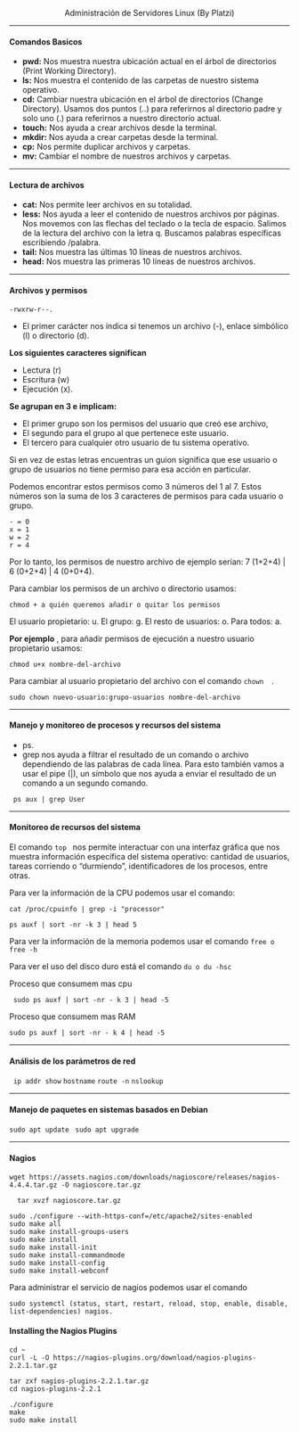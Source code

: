 <p align="center"> Administración de Servidores Linux (By Platzi) </p>

----
#### Comandos Basicos 
- **pwd:** Nos muestra nuestra ubicación actual en el árbol de directorios (Print Working Directory).
- **ls:** Nos muestra el contenido de las carpetas de nuestro sistema operativo. 
- **cd:** Cambiar nuestra ubicación en el árbol de directorios (Change Directory). Usamos dos puntos (..) para referirnos al directorio padre y solo uno (.) para referirnos a nuestro directorio actual.
- **touch:** Nos ayuda a crear archivos desde la terminal.
- **mkdir:** Nos ayuda a crear carpetas desde la terminal.
- **cp:** Nos permite duplicar archivos y carpetas.
- **mv:** Cambiar el nombre de nuestros archivos y carpetas.
----
#### Lectura de archivos
- **cat:** Nos permite leer archivos en su totalidad.
- **less:** Nos ayuda a leer el contenido de nuestros archivos por páginas. Nos movemos con las flechas del teclado o la tecla de espacio. Salimos de la lectura del archivo con la letra q. Buscamos palabras específicas escribiendo /palabra.
- **tail:** Nos muestra las últimas 10 líneas de nuestros archivos.
- **head:** Nos muestra las primeras 10 líneas de nuestros archivos.
----
#### Archivos y permisos

``` -rwxrw-r--. ```

- El primer carácter nos indica si tenemos un archivo (-), enlace simbólico (l) o directorio (d).

**Los siguientes caracteres significan**

- Lectura (r)
- Escritura (w)
- Ejecución (x).

**Se agrupan en 3 e implicam:** 
- El primer grupo son los permisos del usuario que creó ese archivo, 
- El segundo para el grupo al que pertenece este usuario. 
- El tercero para cualquier otro usuario de tu sistema operativo.

Si en vez de estas letras encuentras un guion significa que ese usuario o grupo de usuarios no tiene permiso para esa acción en particular.

Podemos encontrar estos permisos como 3 números del 1 al 7. Estos números son la suma de los 3 caracteres de permisos para cada usuario o grupo.
``` 
- = 0
x = 1
w = 2
r = 4
```

Por lo tanto, los permisos de nuestro archivo de ejemplo serían: 7 (1+2+4) | 6 (0+2+4) | 4 (0+0+4).

Para cambiar los permisos de un archivo o directorio usamos:

``` chmod + a quién queremos añadir o quitar los permisos  ```

El usuario propietario: u.
El grupo: g.
El resto de usuarios: o.
Para todos: a.

**Por ejemplo** , para añadir permisos de ejecución a nuestro usuario propietario usamos:

``` chmod u+x nombre-del-archivo ```

Para cambiar al usuario propietario del archivo con el comando ```chown  ```.

``` sudo chown nuevo-usuario:grupo-usuarios nombre-del-archivo ```

----
#### Manejo y monitoreo de procesos y recursos del sistema

- ps.
- grep nos ayuda a filtrar el resultado de un comando o archivo dependiendo de las palabras de cada línea. Para esto también vamos a usar el pipe (|), un símbolo que nos ayuda a enviar el resultado de un comando a un segundo comando.

 ```  ps aux | grep User ```
 
 ----
####  Monitoreo de recursos del sistema
 
El comando  ``` top  ``` nos permite interactuar con una interfaz gráfica que nos muestra información específica del sistema operativo: cantidad de usuarios, tareas corriendo o “durmiendo”, identificadores de los procesos, entre otras.

Para ver la información de la CPU podemos usar el comando:

``` cat /proc/cpuinfo | grep -i "processor" ```

``` ps auxf | sort -nr -k 3 | head 5 ```


Para ver la información de la memoria podemos usar el comando ```free o free -h  ```

Para ver el uso del disco duro está el comando ``` du o du -hsc ```

Proceso que consumem mas cpu

```  sudo ps auxf | sort -nr - k 3 | head -5 ```

Proceso que consumem mas RAM

``` sudo ps auxf | sort -nr - k 4 | head -5 ```

----
####  Análisis de los parámetros de red

``` ip addr show```
``` hostname ```
``` route -n ```
``` nslookup ```

----
####  Manejo de paquetes en sistemas basados en Debian
```sudo apt update ```
```sudo apt upgrade ```

----
####  Nagios

``` wget https://assets.nagios.com/downloads/nagioscore/releases/nagios-4.4.4.tar.gz -O nagioscore.tar.gz  ```

```  tar xvzf nagioscore.tar.gz``` 

``` 
sudo ./configure --with-https-conf=/etc/apache2/sites-enabled
sudo make all
sudo make install-groups-users
sudo make install
sudo make install-init
sudo make install-commandmode
sudo make install-config
sudo make install-webconf
``` 

Para administrar el servicio de nagios podemos usar el comando 
``` 
sudo systemctl (status, start, restart, reload, stop, enable, disable, list-dependencies) nagios.
``` 
#### Installing the Nagios Plugins
``` 
cd ~
curl -L -O https://nagios-plugins.org/download/nagios-plugins-2.2.1.tar.gz
``` 
``` 
tar zxf nagios-plugins-2.2.1.tar.gz
cd nagios-plugins-2.2.1
``` 
``` 
./configure
make
sudo make install
``` 
